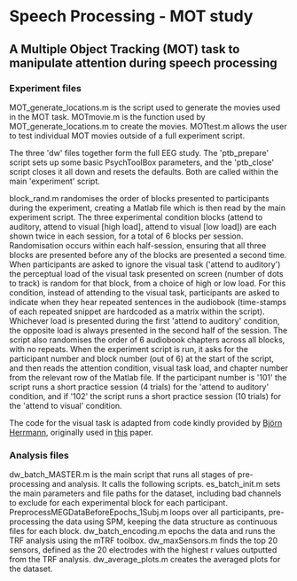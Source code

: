 # Speech Processing - MOT study
## A Multiple Object Tracking (MOT) task to manipulate attention during speech processing

### Experiment files
MOT_generate_locations.m is the script used to generate the movies used in the MOT task.
MOTmovie.m is the function used by MOT_generate_locations.m to create the movies.
MOTtest.m allows the user to test individual MOT movies outside of a full experiment script.

The three 'dw' files together form the full EEG study. The 'ptb_prepare' script sets up some basic PsychToolBox parameters, and the 'ptb_close' script closes it all down and resets the defaults. Both are called within the main 'experiment' script.

block_rand.m randomises the order of blocks presented to participants during the experiment, creating a Matlab file which is then read by the main experiment script.
The three experimental condition blocks (attend to auditory, attend to visual [high load], attend to visual [low load]) are each shown twice in each session, for a total of 6 blocks per session. Randomisation occurs within each half-session, ensuring that all three blocks are presented before any of the blocks are presented a second time. When participants are asked to ignore the visual task ('attend to auditory') the perceptual load of the visual task presented on screen (number of dots to track) is random for that block, from a choice of high or low load. For this condition, instead of attending to the visual task, participants are asked to indicate when they hear repeated sentences in the audiobook (time-stamps of each repeated snippet are hardcoded as a matrix within the script). Whichever load is presented during the first 'attend to auditory' condition, the opposite load is always presented in the second half of the session. The script also randomises the order of 6 audiobook chapters across all blocks, with no repeats. When the experiment script is run, it asks for the participant number and block number (out of 6) at the start of the script, and then reads the attention condition, visual task load, and chapter number from the relevant row of the Matlab file. If the participant number is '101' the script runs a short practice session (4 trials) for the 'attend to auditory' condition, and if '102' the script runs a short practice session (10 trials) for the 'attend to visual' condition.

The code for the visual task is adapted from code kindly provided by [Björn Herrmann](https://github.com/bjornherrmann), originally used in [this](https://www.jneurosci.org/lookup/doi/10.1523/JNEUROSCI.0346-18.2018) paper.

### Analysis files
dw_batch_MASTER.m is the main script that runs all stages of pre-processing and analysis. It calls the following scripts.
es_batch_init.m sets the main parameters and file paths for the dataset, including bad channels to exclude for each experimental block for each participant.
PreprocessMEGDataBeforeEpochs_1Subj.m loops over all participants, pre-processing the data using SPM, keeping the data structure as continuous files for each block.
dw_batch_encoding.m epochs the data and runs the TRF analysis using the mTRF toolbox.
dw_maxSensors.m finds the top 20 sensors, defined as the 20 electrodes with the highest r values outputted from the TRF analysis.
dw_average_plots.m creates the averaged plots for the dataset.
